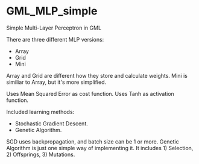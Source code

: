 # GML_MLP_simple
 Simple Multi-Layer Perceptron in GML
 
 There are three different MLP versions:
  - Array
  - Grid
  - Mini

Array and Grid are different how they store and calculate weights. 
Mini is similiar to Array, but it's more simplified.

Uses Mean Squared Error as cost function.
Uses Tanh as activation function.

Included learning methods:
 - Stochastic Gradient Descent. 
 - Genetic Algorithm. 

SGD uses backpropagation, and batch size can be 1 or more. 
Genetic Algorithm is just one simple way of implementing it. It includes 1) Selection, 2) Offsprings, 3) Mutations.
